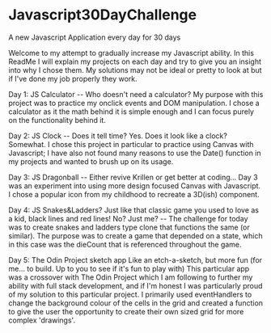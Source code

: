 # Javascript30DayChallenge
A new Javascript Application every day for 30 days

Welcome to my attempt to gradually increase my Javascript ability. In this ReadMe I will explain my projects on each day and try to give you an insight into why I chose them.
My solutions may not be ideal or pretty to look at but if I've done my job properly they work.

Day 1: JS Calculator --
Who doesn't need a calculator? 
My purpose with this project was to practice my onclick events and DOM manipulation. I chose a calculator as it the math behind it is simple enough and I can focus purely on
the functionality behind it. 

Day 2: JS Clock --
Does it tell time? Yes. Does it look like a clock? Somewhat.
I chose this project in particular to practice using Canvas with Javascript; I have also not found many reasons to use the Date() function in my projects and wanted to
brush up on its usage. 

Day 3: JS Dragonball --
Either revive Krillen or get better at coding... 
Day 3 was an experiment into using more design focused Canvas with Javascript. I chose a popular icon from my childhood to recreate a 3D(ish) 
component. 

Day 4: JS Snakes&Ladders?
Just like that classic game you used to love as a kid, black lines and red lines! No? Just me? --
The challenge for today was to create snakes and ladders type clone that functions the same (or similar). The purpose was to create a game that depended on a state, which in this case was the dieCount that is referenced throughout the game.

Day 5: The Odin Project sketch app
Like an etch-a-sketch, but more fun (for me... to build. Up to you to see if it's fun to play with)
This particular app was a crossover with The Odin Project which I am following to further my ability with full stack development, and if I'm honest I was particularly proud of my solution to this particular project. I primarily used eventHandlers to change the background colour of the cells in the grid and created a function to give the user the opportunity to create their own sized grid for more complex 'drawings'.
